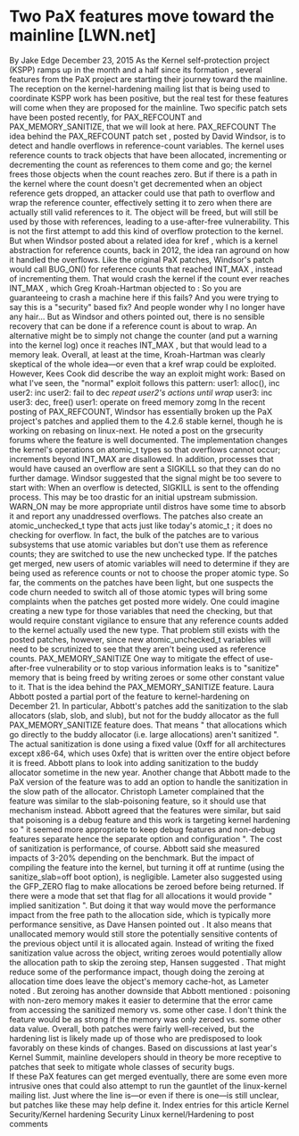 # Two PaX features move toward the mainline [LWN.net]

By
Jake Edge
December 23, 2015
As the
Kernel
self-protection project
(KSPP) ramps up in the month and a half since its
formation
, several features from the
PaX project
are starting their
journey toward the mainline.  The reception on the
kernel-hardening mailing list
that
is being used to coordinate KSPP work has been positive, but the real test
for these features will come when they are proposed for the mainline.  Two
specific patch sets have been posted recently, for PAX_REFCOUNT and
PAX_MEMORY_SANITIZE, that we will look at here.
PAX_REFCOUNT
The idea behind the
PAX_REFCOUNT patch set
,
posted by David Windsor,
is to detect and handle overflows in reference-count variables.  The
kernel uses reference counts to track objects that have been allocated,
incrementing or decrementing the count as references to them come and go; the
kernel 
frees those objects when the count reaches zero.  But if there is a path
in the kernel where the count doesn't get decremented when an object
reference gets dropped, an
attacker could 
use that path to overflow and wrap the reference counter, effectively
setting it to zero 
when there are actually still valid references to it.  The object will be
freed, but will still be used by those with references, leading to a
use-after-free vulnerability.
This is not the first attempt to add this kind of overflow protection to the
kernel. But when Windsor
posted
about a related idea
for
kref
, which is a kernel abstraction
for reference counts, 
back in 2012, the idea ran aground on how it handled the overflows.
Like the original PaX patches, Windsor's
patch
would call
BUG_ON()
for reference counts that reached
INT_MAX
, instead of incrementing them.  That would crash the
kernel if the count ever reaches
INT_MAX
, which Greg
Kroah-Hartman
objected
to
:
So you are guaranteeing to crash a machine here if this fails?  And you
were trying to say this is a "security" based fix?
And people wonder why I no longer have any hair...
But as Windsor and others pointed out, there is no sensible recovery that
can be done if a reference count is about to wrap.  An alternative might be
to simply not change the counter (and put a warning into the kernel
log) once it reaches
INT_MAX
, but that would lead to a memory
leak.  Overall, at least at the time, 
Kroah-Hartman was clearly skeptical of the whole idea—or even that a
kref
wrap could be exploited.  However, Kees Cook did
describe
the way an exploit might work:
Based on what I've seen, the "normal" exploit follows this pattern:
user1: alloc(), inc
user2: inc
user2: fail to dec
*repeat user2's actions until wrap*
user3: inc
user3: dec, free()
user1: operate on freed memory zomg
In the recent posting of PAX_REFCOUNT, Windsor has essentially broken up
the PaX project's patches and applied them to the 4.2.6 stable kernel,
though he is working on rebasing on linux-next.  He noted a
post
on
the grsecurity forums where the feature
is well documented.  The implementation changes the kernel's operations on
atomic_t
types so that overflows cannot occur; increments beyond
INT_MAX
are disallowed.  In addition,
processes that would have caused an overflow are sent a
SIGKILL
so
that they can do no further damage.  Windsor suggested that the signal
might be too severe to start with:
When an overflow is detected, SIGKILL is sent to the offending process.
This may be too drastic for an initial upstream submission.  WARN_ON may be
more appropriate until distros have some time to absorb it and report any
unaddressed overflows.
The patches also create an
atomic_unchecked_t
type that acts just
like today's
atomic_t
; it does no checking for overflow. 
In fact, the bulk of the patches are to various subsystems that use atomic
variables but don't use them as reference counts; they are switched to use
the new unchecked type.  If the patches get merged, new users of atomic
variables will need to determine if they are being used as reference counts or
not to choose the proper atomic type.
So far, the comments on the patches have been light, but one suspects the
code churn needed to switch all of those atomic types will bring some
complaints when the patches get posted more widely.  One could imagine
creating a 
new type for those variables that need the checking, but that would require
constant vigilance to ensure that any reference counts added to the kernel
actually used the new type.  That problem still exists with the posted
patches, however, since new
atomic_unchecked_t
variables will need
to be 
scrutinized to see that they aren't being used as reference counts.
PAX_MEMORY_SANITIZE
One way to mitigate the effect of use-after-free vulnerability or to stop
various 
information leaks is to "sanitize" memory that is being freed by writing zeroes
or some other constant value 
to it.  That is the idea behind the
PAX_MEMORY_SANITIZE
feature.  Laura Abbott posted a
partial port of
the feature
to kernel-hardening on December 21.
In particular, Abbott's patches add the sanitization to the slab
allocators (slab, slob, and slub), but not for the buddy allocator as the
full PAX_MEMORY_SANITIZE feature does.  That
means "
that allocations which go directly to the buddy allocator
(i.e. large 
allocations) aren't sanitized
".   The actual
sanitization is done 
using a fixed value (0xff for all architectures except x86-64, which uses
0xfe) that is written over the entire object before it is freed.
Abbott plans to look into adding
sanitization to the buddy allocator sometime in the new year. 
Another change that Abbott made to the PaX version of the feature was to
add an option to handle the 
sanitization in the slow path of the allocator.
Christoph Lameter
complained
that the feature was similar to the
slab-poisoning feature, so it should use that mechanism instead.  Abbott
agreed
that the features were similar, but said
that poisoning is a debug feature and this work is targeting kernel
hardening so "
it seemed more appropriate to keep debug features and
non-debug 
features separate hence the separate option and configuration
".
The cost of sanitization is performance, of course.  Abbott said she
measured impacts of 3-20% depending on the benchmark.  But the impact of
compiling the feature into the kernel, but turning it off at runtime (using the
sanitize_slab=off
boot option), is
negligible.
Lameter also suggested using the
GFP_ZERO
flag to make allocations
be zeroed before being returned.  If there were a mode that set that flag
for all allocations it would provide "
implied sanitization
".
But doing it that way would move the performance impact from the free path
to the allocation side, which is typically more performance sensitive, as
Dave Hansen
pointed out
.  It also means
that unallocated memory would still store the potentially sensitive
contents of the previous object
until it is allocated again.
Instead of writing the fixed sanitization value across the object, writing
zeroes would potentially allow the allocation path to skip the zeroing
step, Hansen
suggested
.  That might reduce
some of the performance impact, though doing the zeroing at allocation time
does leave the object's memory cache-hot, as Lameter
noted
. But zeroing has another downside that
Abbott
mentioned
:
poisoning with non-zero memory makes it easier to determine that the error
came from accessing the sanitized memory vs. some other case. I don't think
the feature would be as strong if the memory was only zeroed vs. some other
data value.
Overall, both patches were fairly well-received, but the hardening list is
likely made up of those who are predisposed to look favorably on these
kinds of changes.  Based on
discussions
at
last year's Kernel Summit, mainline developers should in theory be more
receptive to patches that seek to mitigate whole classes of security bugs.  
If these PaX features can get merged eventually, there are some even more
intrusive ones that could also attempt to run the gauntlet of the
linux-kernel mailing list.  Just where the line is—or even if there is
one—is still unclear, but patches like these may help define it.
Index entries for this article
Kernel
Security/Kernel hardening
Security
Linux kernel/Hardening
to post comments